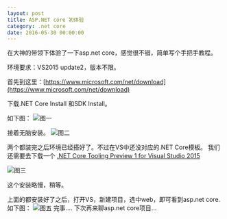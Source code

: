 ```yaml
---
layout: post
title: ASP.NET core 初体验
category: .net core
date: 2016-05-30 00:00:00
---
```


在大神的带领下体验了一下asp.net core，感觉很不错，简单写个手把手教程。

环境要求：VS2015 update2，版本不限。

首先到这里：[https://www.microsoft.com/net/download](https://www.microsoft.com/net/download)

下载.NET Core Install 和SDK Install。

如下图：
![图一](http://7xread.com1.z0.glb.clouddn.com/5f4576e6-6fa0-4fbb-83c9-009428480e83)

接着无脑安装。
![图二](http://7xread.com1.z0.glb.clouddn.com/a996d00e-5aa5-4034-96ae-548e35c2ba95)

两个都装完之后环境已经搭好了。不过在VS中还没对应的.NET Core模板。
我们还需要去下载一个
[.NET Core Tooling Preview 1 for Visual Studio 2015](https://go.microsoft.com/fwlink/?LinkId=798481)

![图三](http://7xread.com1.z0.glb.clouddn.com/07ec4ff1-64ea-486b-8cb8-99dc400c279a)

这个安装略慢，稍等。

上面的都安装好了之后，打开VS，新建项目，选中web，即可看到asp.net core.
如下图：
![图五](http://7xread.com1.z0.glb.clouddn.com/aa3a9677-701e-45f0-90ea-b47b57dcb85e)
完事....
下次再来聊asp.net core项目...